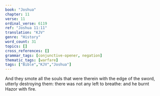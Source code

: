 ```yaml
---
book: "Joshua"
chapter: 11
verse: 11
ordinal_verse: 6119
ref: "Joshua 11:11"
translation: "KJV"
genre: "History"
word_count: 31
topics: []
cross_references: []
grammar_tags: [conjunctive-opener, negation]
thematic_tags: [warfare]
tags: ["Bible","KJV","Joshua"]
---
```

And they smote all the souls that were therein with the edge of the sword, utterly destroying them: there was not any left to breathe: and he burnt Hazor with fire.
